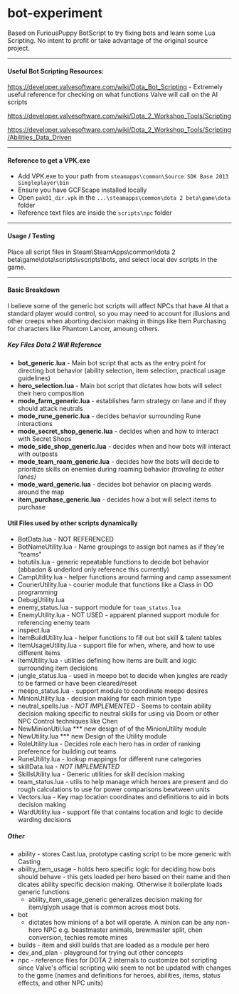 # bot-experiment
Based on FuriousPuppy BotScript to try fixing bots and learn some Lua Scripting. No intent to profit or take advantage of the original source project.

----
#### Useful Bot Scripting Resources:
https://developer.valvesoftware.com/wiki/Dota_Bot_Scripting - Extremely useful reference for checking on what functions Valve will call on the AI scripts

https://developer.valvesoftware.com/wiki/Dota_2_Workshop_Tools/Scripting

https://developer.valvesoftware.com/wiki/Dota_2_Workshop_Tools/Scripting/Abilities_Data_Driven


---
#### Reference to get a VPK.exe

* Add VPK.exe to your path from  `steamapps\common\Source SDK Base 2013 Singleplayer\bin`
* Ensure you have GCFScape installed locally
* Open `pak01_dir.vpk` in the `...\steamapps\common\dota 2 beta\game\dota` folder
* Reference text files are inside the `scripts\npc` folder

---
#### Usage / Testing
Place all script files in Steam\SteamApps\common\dota 2 beta\game\dota\scripts\vscripts\bots, and select local dev scripts in the game.

---
#### Basic Breakdown
I believe some of the generic bot scripts will affect NPCs that have AI that a standard player would control, so you may need to account for illusions and other creeps when aborting decision making in things like Item Purchasing for characters like Phantom Lancer, amoung others.

##### Key Files Dota 2 Will Reference
* **bot_generic.lua** -  Main bot script that acts as the entry point for directing bot behavior (ability selection, item selection, practical usage guidelines)
* **hero_selection.lua** - Main bot script that dictates how bots will select their hero composition
* **mode_farm_generic.lua** - establishes farm strategy on lane and if they should attack neutrals
* **mode_rune_generic.lua** - decides behavior surrounding Rune interactions
* **mode_secret_shop_generic.lua** - decides when and how to interact with Secret Shops
* **mode_side_shop_generic.lua** - decides when and how bots will interact with outposts
* **mode_team_roam_generic.lua** - decides how the bots will decide to prioritize skills on enemies during roaming behavior *(traveling to other lanes)*
* **mode_ward_generic.lua** - decides bot behavior on placing wards around the map
* **item_purchase_generic.lua**  - decides how a bot will select items to purchase 

#### Util Files used by other scripts dynamically
* BotData.lua - NOT REFERENCED
* BotNameUtility.lua - Name groupings to assign bot names as if they're "teams"
* botutils.lua - generic repeatable functions to decide bot behavior (abbadon & underlord only reference this currently)
* CampUtility.lua - helper functions around farming and camp assessment
* CourierUtility.lua - courier module that functions like a Class in OO programming
* DebugUtility.lua
* enemy_status.lua - support module for `team_status.lua`
* EnemyUtility.lua - NOT USED - apparent planned support module for referencing enemy team
* inspect.lua
* ItemBuildUtility.lua - helper functions to fill out bot skill & talent tables
* ItemUsageUtility.lua - support file for when, where, and how to use different items
* ItemUtility.lua - utilities defining how items are built and logic surrounding item decisions
* jungle_status.lua - used in meepo bot to decide when jungles are ready to be farmed or have been cleared/reset
* meepo_status.lua - support module to coordinate meepo desires
* MinionUtility.lua - decision making for each minion type
* neutral_spells.lua - *NOT IMPLEMENTED* - Seems to contain ability decision making specific to neutral skills for using via Doom or other NPC Control techniques like Chen
* NewMinionUtil.lua *** new design of of the MinionUtility module
* NewUtility.lua *** new Design of the Utility module
* RoleUtility.lua - Decides role each hero has in order of ranking preference for building out teams
* RuneUtility.lua - lookup mappings for different rune categories
* skillData.lua - *NOT IMPLEMENTED*
* SkillsUtility.lua - Generic utilities for skill decision making
* team_status.lua - utils to help manage which heroes are present and do rough calculations to use for power comparisons bewtween units
* Vectors.lua - Key map location coordinates and definitions to aid in bots decision making
* WardUtility.lua - support file that contains location and logic to decide warding decisions

##### Other
* ability - stores Cast.lua, prototype casting script to be more generic with Casting
* abiilty_item_usage - holds hero specific logic for deciding how bots should behave - this gets loaded per hero based on their name and then dicates ability specific decision making. Otherwise it boilerplate loads generic functions
    * ability_item_usage_generic generalizes decision making for item/glyph usage that is common across most bots. 
* bot
    * dictates how minions of a bot will operate. A minion can be any non-hero NPC e.g. beastmaster animals, brewmaster split, chen conversion, techies remote mines
* builds - item and skill builds that are loaded as a module per hero
* dev_and_plan - playground for trying out other concepts
* npc - reference files for DOTA 2 internals to customize bot scripting since Valve's official scripting wiki seem to not be updated with changes to the game (names and definitions for heroes, abilities, items, status effects, and other NPC units)
